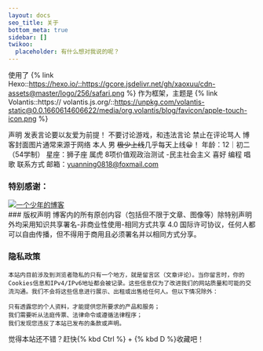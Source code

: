 ```yaml
---
layout: docs
seo_title: 关于
bottom_meta: true
sidebar: []
twikoo:
  placeholder: 有什么想对我说的呢？
---
```



使用了
{% link Hexo::https://hexo.io/::https://gcore.jsdelivr.net/gh/xaoxuu/cdn-assets@master/logo/256/safari.png %}
作为框架，主题是
{% link Volantis::https:// volantis.js.org/::https://unpkg.com/volantis-static@0.0.1660614606622/media/org.volantis/blog/favicon/apple-touch-icon.png %}


声明
发表言论要以友爱为前提！
不要讨论游戏，和违法言论
禁止在评论骂人
博客封面图片通常来源于网络
本人
男
~~极少上线~~几乎每天上线:grinning:！
年龄：12｜初二（54学制）
星座：狮子座
属虎
8项价值观政治测试 -民主社会主义
喜好
编程 唱歌
联系方式
邮箱：yuanning0818@foxmail.com
### 特别感谢：
<div class="btns circle grid5">
<a class="button" target="_blank" rel="noopener" href="https://www.yt-blog.top" title="动荡の初二少年"><img src="https://img.yt-blog.top/png/logo.png">一个少年的博客</a>
</div>
### 版权声明
博客内的所有原创内容（包括但不限于文章、图像等）除特别声明外均采用知识共享署名-非商业性使用-相同方式共享 4.0 国际许可协议，任何人都可以自由传播，但不得用于商用且必须署名并以相同方式分享。

### 隐私政策
```
本站内目前涉及到浏览者隐私的只有一个地方，就是留言区（文章评论）。当你留言时，你的Cookies信息和IPv4/IPv6地址都会被记录。这些信息仅为了改进我们的网站质量和可能的交流沟通。我们不会将这些信息进行展示、出租或出售给任何人。但以下情况除外：

只有透露您的个人资料，才能提供您所要求的产品和服务；
我们需要听从法庭传票、法律命令或遵循法律程序；
我们发现您违反了本站已发布的条款或声明。
```

觉得本站还不错？赶快{% kbd Ctrl %} + {% kbd D %}收藏吧！
